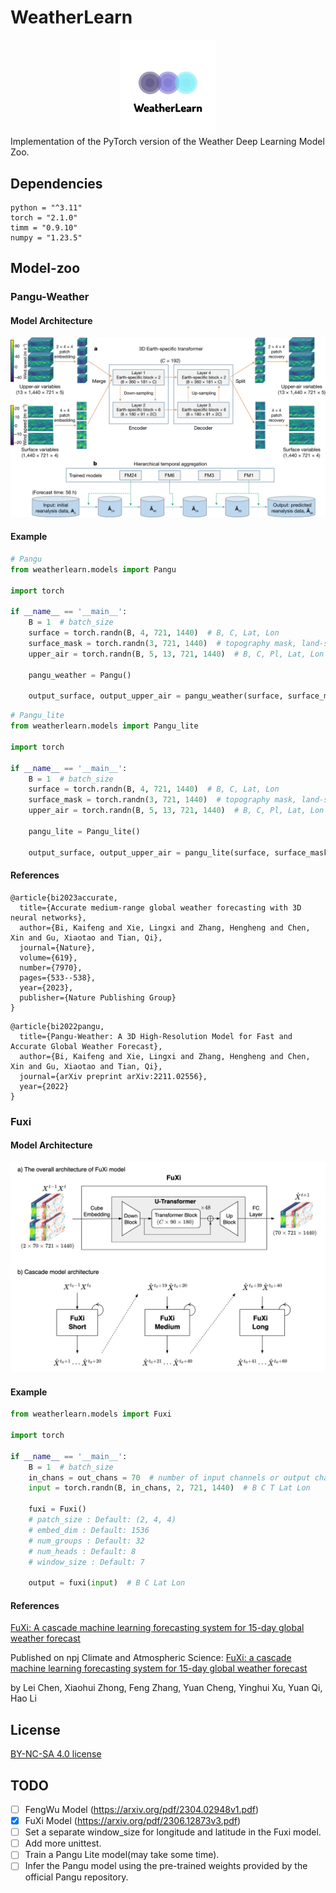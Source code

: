# WeatherLearn
<div align="center">
<img src="pic/logo.png" width="30%" height="30%">
</div>
Implementation of the PyTorch version of the Weather Deep Learning Model Zoo.

## Dependencies
```
python = "^3.11"
torch = "2.1.0"
timm = "0.9.10"
numpy = "1.23.5"
```

## Model-zoo
### Pangu-Weather
#### Model Architecture
![pangu_architecture](pic/pangu_architecture.webp)
#### Example

```python
# Pangu
from weatherlearn.models import Pangu

import torch

if __name__ == '__main__':
    B = 1  # batch_size
    surface = torch.randn(B, 4, 721, 1440)  # B, C, Lat, Lon
    surface_mask = torch.randn(3, 721, 1440)  # topography mask, land-sea mask, soil-type mask
    upper_air = torch.randn(B, 5, 13, 721, 1440)  # B, C, Pl, Lat, Lon

    pangu_weather = Pangu()

    output_surface, output_upper_air = pangu_weather(surface, surface_mask, upper_air)

```

```python
# Pangu_lite
from weatherlearn.models import Pangu_lite

import torch

if __name__ == '__main__':
    B = 1  # batch_size
    surface = torch.randn(B, 4, 721, 1440)  # B, C, Lat, Lon
    surface_mask = torch.randn(3, 721, 1440)  # topography mask, land-sea mask, soil-type mask
    upper_air = torch.randn(B, 5, 13, 721, 1440)  # B, C, Pl, Lat, Lon

    pangu_lite = Pangu_lite()

    output_surface, output_upper_air = pangu_lite(surface, surface_mask, upper_air)

```
#### References
```
@article{bi2023accurate,
  title={Accurate medium-range global weather forecasting with 3D neural networks},
  author={Bi, Kaifeng and Xie, Lingxi and Zhang, Hengheng and Chen, Xin and Gu, Xiaotao and Tian, Qi},
  journal={Nature},
  volume={619},
  number={7970},
  pages={533--538},
  year={2023},
  publisher={Nature Publishing Group}
}
```
```
@article{bi2022pangu,
  title={Pangu-Weather: A 3D High-Resolution Model for Fast and Accurate Global Weather Forecast},
  author={Bi, Kaifeng and Xie, Lingxi and Zhang, Hengheng and Chen, Xin and Gu, Xiaotao and Tian, Qi},
  journal={arXiv preprint arXiv:2211.02556},
  year={2022}
}
```
### Fuxi
#### Model Architecture
![fuxi_architecture](pic/fuxi_architecture.png)  
#### Example  
```python
from weatherlearn.models import Fuxi

import torch

if __name__ == '__main__':
    B = 1  # batch_size
    in_chans = out_chans = 70  # number of input channels or output channels
    input = torch.randn(B, in_chans, 2, 721, 1440)  # B C T Lat Lon
    
    fuxi = Fuxi()  
    # patch_size : Default: (2, 4, 4)
    # embed_dim : Default: 1536
    # num_groups : Default: 32
    # num_heads : Default: 8
    # window_size : Default: 7
    
    output = fuxi(input)  # B C Lat Lon
```  
#### References
[FuXi: A cascade machine learning forecasting system for 15-day global weather forecast
](https://arxiv.org/abs/2306.12873)

Published on npj Climate and Atmospheric Science: [FuXi: a cascade machine learning forecasting system for 15-day global weather forecast
](https://www.nature.com/articles/s41612-023-00512-1)

by Lei Chen, Xiaohui Zhong, Feng Zhang, Yuan Cheng, Yinghui Xu, Yuan Qi, Hao Li
## License
[BY-NC-SA 4.0 license](https://creativecommons.org/licenses/by-nc-sa/4.0/)

## TODO
- [ ] FengWu Model (https://arxiv.org/pdf/2304.02948v1.pdf)
- [x] FuXi Model (https://arxiv.org/pdf/2306.12873v3.pdf)  
- [ ] Set a separate window_size for longitude and latitude in the Fuxi model.
- [ ] Add more unittest.
- [ ] Train a Pangu Lite model(may take some time).
- [ ] Infer the Pangu model using the pre-trained weights provided by the official Pangu repository.
